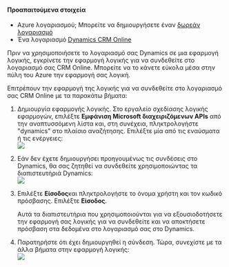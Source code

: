 #### <a name="prerequisites"></a>Προαπαιτούμενα στοιχεία
- Azure λογαριασμού; Μπορείτε να δημιουργήσετε έναν [δωρεάν λογαριασμό](https://azure.microsoft.com/free)
- Ένα λογαριασμό [Dynamics CRM Online](https://www.microsoft.com/en-us/dynamics/crm-free-trial-overview.aspx) 

Πριν να χρησιμοποιήσετε το λογαριασμό σας Dynamics σε μια εφαρμογή λογικής, εγκρίνετε την εφαρμογή λογικής για να συνδεθείτε στο λογαριασμό σας CRM Online. Μπορείτε να το κάνετε εύκολα μέσα στην πύλη του Azure την εφαρμογή σας λογική. 

Επιτρέπουν την εφαρμογή της λογικής για να συνδεθείτε στο λογαριασμό σας CRM Online με τα παρακάτω βήματα:

1. Δημιουργία εφαρμογής λογικής. Στο εργαλείο σχεδίασης λογικής εφαρμογών, επιλέξτε **Εμφάνιση Microsoft διαχειριζόμενων APIs** από την αναπτυσσόμενη λίστα και, στη συνέχεια, πληκτρολογήστε "dynamics" στο πλαίσιο αναζήτησης. Επιλέξτε μία από τις εναύσματα ή τις ενέργειες:  
  ![](./media/connectors-create-api-crmonline/dynamics-triggers.png)
2. Εάν δεν έχετε δημιουργήσει προηγουμένως τις συνδέσεις στο Dynamics, θα σας ζητηθεί να συνδεθείτε χρησιμοποιώντας τα διαπιστευτήριά Dynamics:  
  ![](./media/connectors-create-api-crmonline/dynamics-signin.png)
3. Επιλέξτε **Είσοδος**και πληκτρολογήστε το όνομα χρήστη και τον κωδικό πρόσβασης. Επιλέξτε **Είσοδος**. 

    Αυτά τα διαπιστευτήρια που χρησιμοποιούνται για να εξουσιοδοτήσετε την εφαρμογή σας λογικής για να συνδεθείτε και να αποκτήσετε πρόσβαση στα δεδομένα στο λογαριασμό σας στο Dynamics. 
4. Παρατηρήστε ότι έχει δημιουργηθεί η σύνδεση. Τώρα, συνεχίστε με τα άλλα βήματα στην εφαρμογή λογικής:  
  ![](./media/connectors-create-api-crmonline/dynamics-properties.png)
